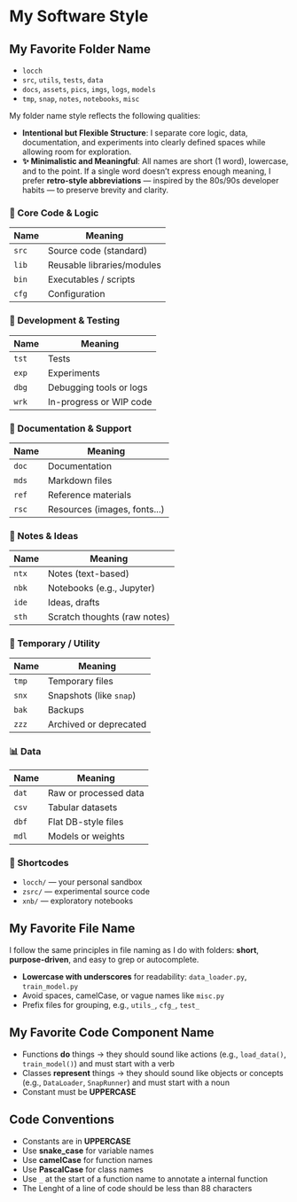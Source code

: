 # My Software Style

## My Favorite Folder Name

- `locch`
- `src`, `utils`, `tests`, `data`
- `docs`, `assets`, `pics`, `imgs`, `logs`, `models`
- `tmp`, `snap`, `notes`, `notebooks`, `misc`

My folder name style reflects the following qualities:
- **Intentional but Flexible Structure**: I separate core logic, data, documentation, and experiments into clearly defined spaces while allowing room for exploration.
- **✨ Minimalistic and Meaningful**: All names are short (1 word), lowercase, and to the point. If a single word doesn’t express enough meaning, I prefer **retro-style abbreviations** — inspired by the 80s/90s developer habits — to preserve brevity and clarity.

### 🔧 Core Code & Logic

| Name  | Meaning                    |
| ----- | -------------------------- |
| `src` | Source code (standard)     |
| `lib` | Reusable libraries/modules |
| `bin` | Executables / scripts      |
| `cfg` | Configuration              |

### 🧪 Development & Testing

| Name  | Meaning                 |
| ----- | ----------------------- |
| `tst` | Tests                   |
| `exp` | Experiments             |
| `dbg` | Debugging tools or logs |
| `wrk` | In-progress or WIP code |

### 📁 Documentation & Support

| Name  | Meaning                      |
| ----- | ---------------------------- |
| `doc` | Documentation                |
| `mds` | Markdown files               |
| `ref` | Reference materials          |
| `rsc` | Resources (images, fonts...) |

### 🧠 Notes & Ideas

| Name  | Meaning                      |
| ----- | ---------------------------- |
| `ntx` | Notes (text-based)           |
| `nbk` | Notebooks (e.g., Jupyter)    |
| `ide` | Ideas, drafts                |
| `sth` | Scratch thoughts (raw notes) |

### 🧹 Temporary / Utility

| Name  | Meaning                 |
| ----- | ----------------------- |
| `tmp` | Temporary files         |
| `snx` | Snapshots (like `snap`) |
| `bak` | Backups                 |
| `zzz` | Archived or deprecated  |

### 📊 Data

| Name  | Meaning               |
| ----- | --------------------- |
| `dat` | Raw or processed data |
| `csv` | Tabular datasets      |
| `dbf` | Flat DB-style files   |
| `mdl` | Models or weights     |

### 🧩 Shortcodes

* `locch/` — your personal sandbox
* `zsrc/` — experimental source code
* `xnb/` — exploratory notebooks

## My Favorite File Name

I follow the same principles in file naming as I do with folders: **short**, **purpose-driven**, and easy to grep or autocomplete.

- **Lowercase with underscores** for readability: `data_loader.py`, `train_model.py`
- Avoid spaces, camelCase, or vague names like `misc.py`
- Prefix files for grouping, e.g., `utils_`, `cfg_`, `test_`

## My Favorite Code Component Name
- Functions **do** things → they should sound like actions (e.g., `load_data()`, `train_model()`) and must start with a verb
- Classes **represent** things → they should sound like objects or concepts (e.g., `DataLoader`, `SnapRunner`) and must start with a noun
- Constant must be **UPPERCASE**

## Code Conventions

- Constants are in **UPPERCASE**
- Use **snake_case** for variable names
- Use **camelCase** for function names
- Use **PascalCase** for class names
- Use `_` at the start of a function name to annotate a internal function
- The Lenght of a line of code should be less than 88 characters